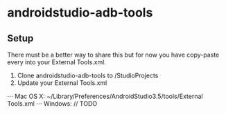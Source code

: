 # androidstudio-adb-tools


## Setup

There must be a better way to share this but for now you have copy-paste every <tool> into your External Tools.xml.

1. Clone androidstudio-adb-tools to /StudioProjects
2. Update your External Tools.xml

⋅⋅⋅ Mac OS X: ~/Library/Preferences/AndroidStudio3.5/tools/External Tools.xml
⋅⋅⋅ Windows: // TODO

